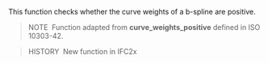 This function checks whether the curve weights of a b-spline are positive.

> NOTE&nbsp; Function adapted from **curve_weights_positive** defined in ISO 10303-42.

> HISTORY&nbsp; New function in IFC2x